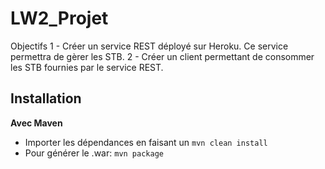 # LW2_Projet
Objectifs 
1 - Créer un service REST déployé sur Heroku. Ce service permettra de gèrer les STB. 
2 - Créer un client permettant de consommer les STB fournies par le service REST.

## Installation

**Avec Maven**  
- Importer les dépendances en faisant un `mvn clean install`
- Pour générer le .war: `mvn package` 
